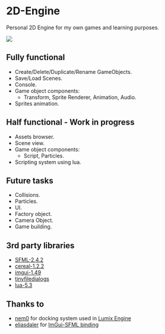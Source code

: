 # 2D-Engine
Personal 2D Engine for my own games and learning purposes.

![](http://i68.tinypic.com/snp729.jpg)

## Fully functional

* Create/Delete/Duplicate/Rename GameObjects.
* Save/Load Scenes.
* Console.
* Game object components:
  - Transform, Sprite Renderer, Animation, Audio.
* Sprites animation.

## Half functional - Work in progress

* Assets browser.
* Scene view.
* Game object components:
  - Script, Particles.
* Scripting system using lua.

## Future tasks

* Collisions.
* Particles.
* UI.
* Factory object.
* Camera Object.
* Game building.

## 3rd party libraries

* [SFML-2.4.2](https://www.sfml-dev.org/)
* [cereal-1.2.2](http://uscilab.github.io/cereal/index.html)
* [imgui-1.49](https://github.com/ocornut/imgui)
* [tinyfiledialogs](https://sourceforge.net/projects/tinyfiledialogs/)
* [lua-5.3](https://www.lua.org/)

## Thanks to

* [nem0](https://github.com/nem0) for docking system used in [Lumix Engine](https://github.com/nem0/LumixEngine)
* [eliasdaler](https://github.com/eliasdaler) for [ImGui-SFML binding](https://github.com/eliasdaler/imgui-sfml)

